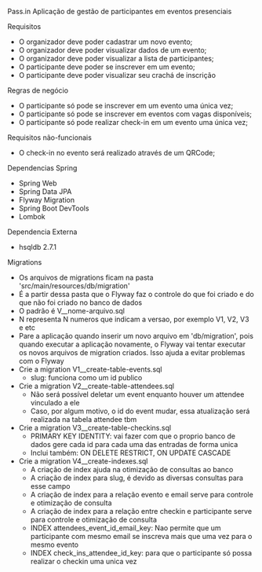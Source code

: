Pass.in
Aplicação de gestão de participantes em eventos presenciais

Requisitos
- O organizador deve poder cadastrar um novo evento;
- O organizador deve poder visualizar dados de um evento;
- O organizador deve poder visualizar a lista de participantes;
- O participante deve poder se inscrever em um evento;
- O participante deve poder visualizar seu crachá de inscrição

Regras de negócio
- O participante só pode se inscrever em um evento uma única vez;
- O participante só pode se inscrever em eventos com vagas disponíveis;
- O participante só pode realizar check-in em um evento uma única vez;

Requisitos não-funcionais
- O check-in no evento será realizado através de um QRCode;

Dependencias Spring
- Spring Web
- Spring Data JPA
- Flyway Migration
- Spring Boot DevTools
- Lombok

Dependencia Externa
- hsqldb 2.7.1

Migrations
- Os arquivos de migrations ficam na pasta 'src/main/resources/db/migration'
- É a partir dessa pasta que o Flyway faz o controle do que foi criado e do que não foi criado no banco de dados
- O padrão é V<N>__nome-arquivo.sql
- N representa N numeros que indicam a versao, por exemplo V1, V2, V3 e etc
- Pare a aplicação quando inserir um novo arquivo em 'db/migration', pois 
  quando executar a aplicação novamente, o Flyway vai tentar executar os 
  novos arquivos de migration criados. Isso ajuda a evitar problemas com o 
  Flyway
- Crie a migration V1__create-table-events.sql
  - slug: funciona como um id publico
- Crie a migration V2__create-table-attendees.sql
  - Não será possível deletar um event enquanto houver um attendee vinculado 
    a ele
  - Caso, por algum motivo, o id do event mudar, essa atualização será 
    realizada na tabela attendee tbm
- Crie a migration V3__create-table-checkins.sql
  - PRIMARY KEY IDENTITY: vai fazer com que o proprio banco de dados gere 
    cada id para cada uma das entradas de forma unica
  - Inclui também: ON DELETE RESTRICT, ON UPDATE CASCADE
- Crie a migration V4__create-indexes.sql
  - A criação de index ajuda na otimização de consultas ao banco
  - A criação de index para slug, é devido as diversas consultas para esse 
    campo
  - A criação de index para a relação evento e email serve para controle e 
    otimização de consulta
  - A criação de index para a relação entre checkin e participante serve 
    para controle e otimização de consulta
  - INDEX attendees_event_id_email_key: Nao permite que um participante com 
    mesmo email se inscreva mais que uma vez para o mesmo evento
  - INDEX check_ins_attendee_id_key: para que o participante só possa 
    realizar o checkin uma unica vez